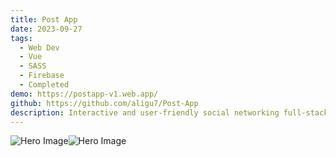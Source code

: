 ```yaml
---
title: Post App
date: 2023-09-27
tags:
  - Web Dev
  - Vue
  - SASS
  - Firebase
  - Completed
demo: https://postapp-v1.web.app/
github: https://github.com/aligu7/Post-App
description: Interactive and user-friendly social networking full-stack application.
---
```


![Hero Image](/images/projects/postapp/welcome.png)![Hero Image](/images/projects/postapp/feed.png)
